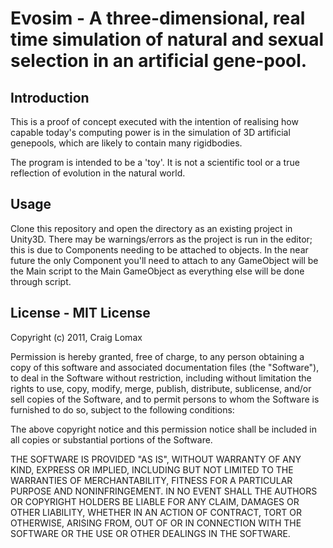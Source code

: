 # Evosim - A three-dimensional, real time simulation of natural and sexual selection in an artificial gene-pool.
## Introduction
This is a proof of concept executed with the intention of realising how capable today's computing power is in the simulation of 3D artificial genepools, which are likely to contain many rigidbodies.

The program is intended to be a 'toy'. It is not a scientific tool or a true reflection of evolution in the natural world.

## Usage
Clone this repository and open the directory as an existing project in Unity3D. There may be warnings/errors as the project is run in the editor; this is due to Components needing to be attached to objects. In the near future the only Component you'll need to attach to any GameObject will be the Main script to the Main GameObject as everything else will be done through script.

## License - MIT License
Copyright (c) 2011, Craig Lomax

Permission is hereby granted, free of charge, to any person obtaining a copy of this software and associated documentation files (the "Software"), to deal in the Software without restriction, including without limitation the rights to use, copy, modify, merge, publish, distribute, sublicense, and/or sell copies of the Software, and to permit persons to whom the Software is furnished to do so, subject to the following conditions:

The above copyright notice and this permission notice shall be included in all copies or substantial portions of the Software.

THE SOFTWARE IS PROVIDED \"AS IS\", WITHOUT WARRANTY OF ANY KIND, EXPRESS OR IMPLIED, INCLUDING BUT NOT LIMITED TO THE WARRANTIES OF MERCHANTABILITY, FITNESS FOR A PARTICULAR PURPOSE AND NONINFRINGEMENT. IN NO EVENT SHALL THE AUTHORS OR COPYRIGHT HOLDERS BE LIABLE FOR ANY CLAIM, DAMAGES OR OTHER LIABILITY, WHETHER IN AN ACTION OF CONTRACT, TORT OR OTHERWISE, ARISING FROM, OUT OF OR IN CONNECTION WITH THE SOFTWARE OR THE USE OR OTHER DEALINGS IN THE SOFTWARE.
